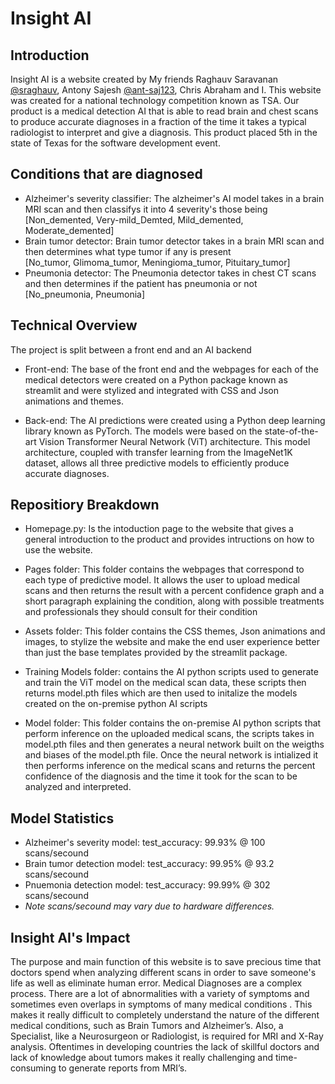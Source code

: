 # Insight AI

Introduction 
------------
Insight AI is a website created by My friends Raghauv Saravanan [@sraghauv](https://www.github.com/sraghauv), Antony Sajesh [@ant-saj123](https://www.github.com/ant-saj123), Chris Abraham and I. This website was created for a national technology competition known as TSA. Our product is a medical detection AI that is able to read brain and chest scans to produce accurate diagnoses in a fraction of the time it takes a typical radiologist to interpret and give a diagnosis. This product placed 5th in the state of Texas for the software development event.

Conditions that are diagnosed
----------------------------
 - Alzheimer's severity classifier: The alzheimer's AI model takes in a brain MRI scan and then classifys it into 4 severity's those being <br /> [Non_demented, Very-mild_Demted, Mild_demented, Moderate_demented] 
 - Brain tumor detector: Brain tumor detector takes in a brain MRI scan and then determines what type tumor if any is present <br /> [No_tumor, Glimoma_tumor, Meningioma_tumor, Pituitary_tumor]
 - Pneumonia detector: The Pneumonia detector takes in chest CT scans and then determines if the patient has pneumonia or not <br /> [No_pneumonia, Pneumonia]

Technical Overview
------------------
The project is split between a front end and an AI backend

  - Front-end: The base of the front end and the webpages for each of the medical detectors were created on a Python package known as streamlit and were stylized and integrated with CSS and Json animations and themes. 
  
  - Back-end: The AI predictions were created using a Python deep learning library known as PyTorch. The models were based on the state-of-the-art Vision Transformer Neural Network (ViT) architecture. This model architecture, coupled with transfer learning from the ImageNet1K dataset, allows all three predictive models to efficiently produce accurate diagnoses. 


Repositiory Breakdown
---------------------
- Homepage.py: Is the intoduction page to the website that gives a general introduction to the product and provides intructions on how to use the website.
- Pages folder: This folder contains the webpages that correspond to each type of predictive model. It allows the user to upload medical scans and then returns the result with a percent confidence graph and a short paragraph explaining the condition, along with possible treatments and professionals they should consult for their condition
- Assets folder: This folder contains the CSS themes, Json animations and images, to stylize the website and make the end user experience better than just the base templates provided by the streamlit package. 

- Training Models folder: contains the AI python scripts used to generate and train the ViT model on the medical scan data, these scripts then returns model.pth files which are then used to initalize the models created on the on-premise python AI scripts   
- Model folder: This folder contains the on-premise AI python scripts that perform inference on the uploaded medical scans, the scripts takes in model.pth files and then generates a neural network built on the weigths and biases of the model.pth file. Once the neural network is intialized it then performs inference on the medical scans and returns the percent confidence of the diagnosis and the time it took for the scan to be analyzed and interpreted. 

Model Statistics
----------------
 - Alzheimer's severity model: test_accuracy: 99.93% @ 100 scans/secound
 - Brain tumor detection model: test_accuracy: 99.95% @ 93.2 scans/secound
 - Pnuemonia detection model: test_accuracy: 99.99% @ 302 scans/secound <br />
 - *Note scans/secound may vary due to hardware differences.* 

Insight AI's Impact
------------------
The purpose and main function of this website is to save precious time that doctors spend when analyzing different scans in order to save someone's life as well as eliminate human error. Medical Diagnoses are a complex process. There are a lot of abnormalities with a variety of symptoms and sometimes even overlaps in symptoms of many medical conditions . This makes it really difficult to completely understand the nature of the different medical conditions, such as Brain Tumors and Alzheimer’s. Also, a Specialist, like a Neurosurgeon or Radiologist, is required for MRI and X-Ray analysis. Oftentimes in developing countries the lack of skillful doctors and lack of knowledge about tumors makes it really challenging and time-consuming to generate reports from MRI’s.
 







